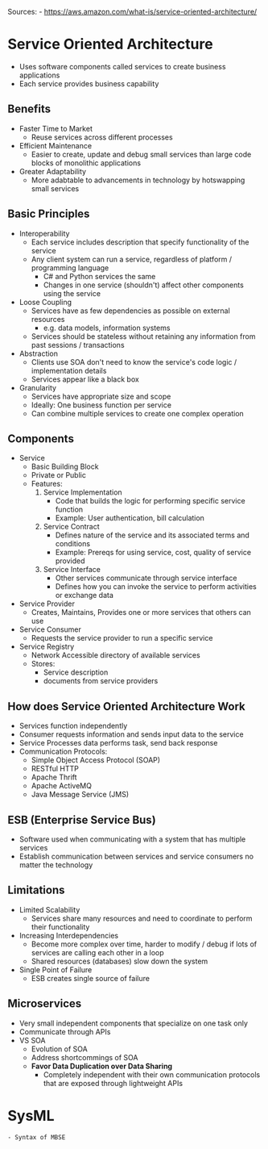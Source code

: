 Sources:
    - https://aws.amazon.com/what-is/service-oriented-architecture/

# Service Oriented Architecture
- Uses software components called services to create business applications
- Each service provides business capability

## Benefits
- Faster Time to Market
    - Reuse services across different processes
- Efficient Maintenance
    - Easier to create, update and debug small services than large code blocks of monolithic applications
- Greater Adaptability
    - More adabtable to advancements in technology by hotswapping small services

## Basic Principles
- Interoperability
    - Each service includes description that specify functionality of the service
    - Any client system can run a service, regardless of platform / programming language
        - C# and Python services the same
        - Changes in one service (shouldn't) affect other components using the service
- Loose Coupling
    - Services have as few dependencies as possible on external resources
        - e.g. data models, information systems
    - Services should be stateless without retaining any information from past sessions / transactions
- Abstraction
    - Clients use SOA don't need to know the service's code logic / implementation details
    - Services appear like a black box
- Granularity
    - Services have appropriate size and scope
    - Ideally: One business function per service
    - Can combine multiple services to create one complex operation

## Components
- Service
    - Basic Building Block
    - Private or Public
    - Features:
        1. Service Implementation
            - Code that builds the logic for performing specific service function
            - Example: User authentication, bill calculation
        2. Service Contract
            - Defines nature of the service and its associated terms and conditions
            - Example: Prereqs for using service, cost, quality of service provided
        3. Service Interface
            - Other services communicate through service interface
            - Defines how you can invoke the service to perform activities or exchange data
- Service Provider
    - Creates, Maintains, Provides one or more services that others can use
- Service Consumer
    - Requests the service provider to run a specific service
- Service Registry
    - Network Accessible directory of available services
    - Stores:
        - Service description
        - documents from service providers

## How does Service Oriented Architecture Work
- Services function independently
- Consumer requests information and sends input data to the service
- Service Processes data performs task, send back response
- Communication Protocols:
    - Simple Object Access Protocol (SOAP)
    - RESTful HTTP
    - Apache Thrift
    - Apache ActiveMQ
    - Java Message Service (JMS)

## ESB (Enterprise Service Bus)
- Software used when communicating with a system that has multiple services
- Establish communication between services and service consumers no matter the technology

## Limitations
- Limited Scalability
    - Services share many resources and need to coordinate to perform their functionality
- Increasing Interdependencies
    - Become more complex over time, harder to modify / debug if lots of services are calling each other in a loop
    - Shared resources (databases) slow down the system
- Single Point of Failure
    - ESB creates single source of failure

## Microservices
- Very small independent components that specialize on one task only
- Communicate through APIs
- VS SOA
    - Evolution of SOA
    - Address shortcommings of SOA
    - **Favor Data Duplication over Data Sharing**
        - Completely independent with their own communication protocols that are exposed through lightweight APIs

# SysML
    - Syntax of MBSE